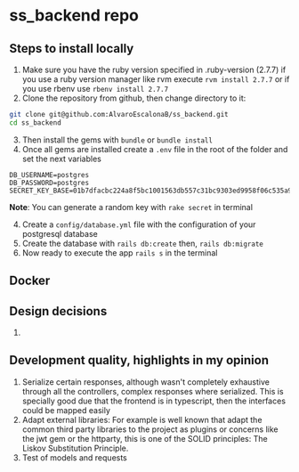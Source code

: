 # ss_backend repo

## Steps to install locally

1. Make sure you have the ruby version specified in .ruby-version (2.7.7) if you use a ruby version manager like rvm execute `rvm install 2.7.7` or if you use rbenv use `rbenv install 2.7.7`
2. Clone the repository from github, then change directory to it:

```bash
git clone git@github.com:AlvaroEscalonaB/ss_backend.git
cd ss_backend
```

3. Then install the gems with `bundle` or `bundle install`
4. Once all gems are installed create a `.env` file in the root of the folder and set the next variables

```env
DB_USERNAME=postgres
DB_PASSWORD=postgres
SECRET_KEY_BASE=01b7dfacbc224a8f5bc1001563db557c31bc9303ed9958f06c535a9a284ab18bf60fb3199c0173d20ffc424521b3db6fe2ddf9f0c4a4398ee80273b86e228486
```

**Note**: You can generate a random key with `rake secret` in terminal

4. Create a `config/database.yml` file with the configuration of your postgresql database
5. Create the database with `rails db:create` then, `rails db:migrate`
6. Now ready to execute the app `rails s` in the terminal

## Docker

## Design decisions

1.

## Development quality, highlights in my opinion

1. Serialize certain responses, although wasn't completely exhaustive through all the controllers, complex responses where serialized. This is specially good due that the frontend is in typescript, then the interfaces could be mapped easily
2. Adapt external libraries: For example is well known that adapt the common third party libraries to the project as plugins or concerns like the jwt gem or the httparty, this is one of the SOLID principles: The Liskov Substitution Principle.
3. Test of models and requests
